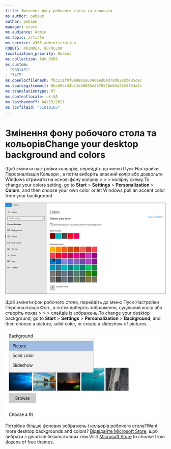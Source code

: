 ```yaml
---
title: Змінення фону робочого стола та кольорів
ms.author: pebaum
author: pebaum
manager: scotv
ms.audience: Admin
ms.topic: article
ms.service: o365-administration
ROBOTS: NOINDEX, NOFOLLOW
localization_priority: Normal
ms.collection: Adm_O365
ms.custom:
- "9001451"
- "3475"
ms.openlocfilehash: fbc231f9f0e980286346aed0ed78d928cb405cec
ms.sourcegitcommit: 8bc60ec34bc1e40685e3976576e04a2623f63a7c
ms.translationtype: MT
ms.contentlocale: uk-UA
ms.lasthandoff: 04/15/2021
ms.locfileid: "51818165"
---
```

# <a name="change-your-desktop-background-and-colors"></a><span data-ttu-id="03c53-102">Змінення фону робочого стола та кольорів</span><span class="sxs-lookup"><span data-stu-id="03c53-102">Change your desktop background and colors</span></span>

<span data-ttu-id="03c53-103">Щоб змінити настройки кольорів, перейдіть до меню Пуск Настройки Персоналізація Кольори , а потім виберіть власний колір або дозвольте Windows отримати на основі фону колірну  >    >    >  колірну схему.</span><span class="sxs-lookup"><span data-stu-id="03c53-103">To change your colors setting, go to **Start** > **Settings** > **Personalization** > **Colors**, and then choose your own color or let Windows pull an accent color from your background.</span></span>

![Персоналізація кольорів у Windows.](media/windows-personalization-colors.png)

<span data-ttu-id="03c53-105">Щоб змінити фон робочого стола, перейдіть до меню Пуск Настройки Персоналізація Фон , а потім виберіть зображення, суцільний колір або створіть показ  >    >    >  слайдів із зображень.</span><span class="sxs-lookup"><span data-stu-id="03c53-105">To change your desktop background, go to **Start** > **Settings** > **Personalization** > **Background**, and then choose a picture, solid color, or create a slideshow of pictures.</span></span> 

![Змініть фон робочого стола Windows.](media/windows-desktop-background.png)

<span data-ttu-id="03c53-107">Потрібно більше фонових зображень і кольорів робочого стола?</span><span class="sxs-lookup"><span data-stu-id="03c53-107">Want more desktop backgrounds and colors?</span></span> <span data-ttu-id="03c53-108">[Відвідайте Microsoft Store,](https://www.microsoft.com/store/collections/windowsthemes) щоб вибрати з десятків безкоштовних тем.</span><span class="sxs-lookup"><span data-stu-id="03c53-108">Visit [Microsoft Store](https://www.microsoft.com/store/collections/windowsthemes) to choose from dozens of free themes.</span></span>
